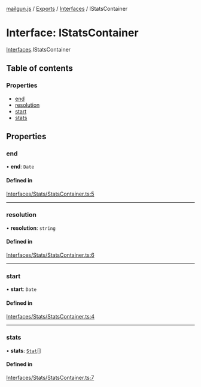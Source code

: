 [mailgun.js](../README.md) / [Exports](../modules.md) / [Interfaces](../modules/Interfaces.md) / IStatsContainer

# Interface: IStatsContainer

[Interfaces](../modules/Interfaces.md).IStatsContainer

## Table of contents

### Properties

- [end](Interfaces.IStatsContainer.md#end)
- [resolution](Interfaces.IStatsContainer.md#resolution)
- [start](Interfaces.IStatsContainer.md#start)
- [stats](Interfaces.IStatsContainer.md#stats)

## Properties

### end

• **end**: `Date`

#### Defined in

[Interfaces/Stats/StatsContainer.ts:5](https://github.com/mailgun/mailgun.js/blob/ef6853f/lib/Interfaces/Stats/StatsContainer.ts#L5)

___

### resolution

• **resolution**: `string`

#### Defined in

[Interfaces/Stats/StatsContainer.ts:6](https://github.com/mailgun/mailgun.js/blob/ef6853f/lib/Interfaces/Stats/StatsContainer.ts#L6)

___

### start

• **start**: `Date`

#### Defined in

[Interfaces/Stats/StatsContainer.ts:4](https://github.com/mailgun/mailgun.js/blob/ef6853f/lib/Interfaces/Stats/StatsContainer.ts#L4)

___

### stats

• **stats**: [`Stat`](../modules.md#stat)[]

#### Defined in

[Interfaces/Stats/StatsContainer.ts:7](https://github.com/mailgun/mailgun.js/blob/ef6853f/lib/Interfaces/Stats/StatsContainer.ts#L7)
